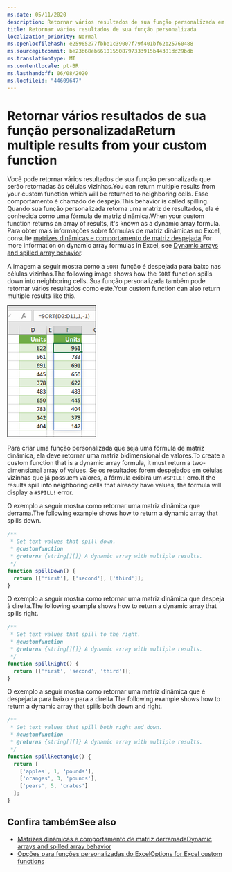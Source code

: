 ```yaml
---
ms.date: 05/11/2020
description: Retornar vários resultados de sua função personalizada em um suplemento do Office Excel.
title: Retornar vários resultados de sua função personalizada
localization_priority: Normal
ms.openlocfilehash: e25965277fbbe1c39007f79f401bf62b25760488
ms.sourcegitcommit: be23b68eb661015508797333915b44381dd29bdb
ms.translationtype: MT
ms.contentlocale: pt-BR
ms.lasthandoff: 06/08/2020
ms.locfileid: "44609647"
---
```

# <a name="return-multiple-results-from-your-custom-function"></a><span data-ttu-id="4afa6-103">Retornar vários resultados de sua função personalizada</span><span class="sxs-lookup"><span data-stu-id="4afa6-103">Return multiple results from your custom function</span></span>

<span data-ttu-id="4afa6-104">Você pode retornar vários resultados de sua função personalizada que serão retornadas às células vizinhas.</span><span class="sxs-lookup"><span data-stu-id="4afa6-104">You can return multiple results from your custom function which will be returned to neighboring cells.</span></span> <span data-ttu-id="4afa6-105">Esse comportamento é chamado de despejo.</span><span class="sxs-lookup"><span data-stu-id="4afa6-105">This behavior is called spilling.</span></span> <span data-ttu-id="4afa6-106">Quando sua função personalizada retorna uma matriz de resultados, ela é conhecida como uma fórmula de matriz dinâmica.</span><span class="sxs-lookup"><span data-stu-id="4afa6-106">When your custom function returns an array of results, it's known as a dynamic array formula.</span></span> <span data-ttu-id="4afa6-107">Para obter mais informações sobre fórmulas de matriz dinâmicas no Excel, consulte [matrizes dinâmicas e comportamento de matriz despejada](https://support.office.com/article/dynamic-arrays-and-spilled-array-behavior-205c6b06-03ba-4151-89a1-87a7eb36e531).</span><span class="sxs-lookup"><span data-stu-id="4afa6-107">For more information on dynamic array formulas in Excel, see [Dynamic arrays and spilled array behavior](https://support.office.com/article/dynamic-arrays-and-spilled-array-behavior-205c6b06-03ba-4151-89a1-87a7eb36e531).</span></span>

<span data-ttu-id="4afa6-108">A imagem a seguir mostra como a `SORT` função é despejada para baixo nas células vizinhas.</span><span class="sxs-lookup"><span data-stu-id="4afa6-108">The following image shows how the `SORT` function spills down into neighboring cells.</span></span> <span data-ttu-id="4afa6-109">Sua função personalizada também pode retornar vários resultados como este.</span><span class="sxs-lookup"><span data-stu-id="4afa6-109">Your custom function can also return multiple results like this.</span></span>

![Captura de tela da função "SORT" exibindo vários resultados em várias células.](../images/dynamic-array-spill.png)

<span data-ttu-id="4afa6-111">Para criar uma função personalizada que seja uma fórmula de matriz dinâmica, ela deve retornar uma matriz bidimensional de valores.</span><span class="sxs-lookup"><span data-stu-id="4afa6-111">To create a custom function that is a dynamic array formula, it must return a two-dimensional array of values.</span></span> <span data-ttu-id="4afa6-112">Se os resultados forem despejados em células vizinhas que já possuem valores, a fórmula exibirá um `#SPILL!` erro.</span><span class="sxs-lookup"><span data-stu-id="4afa6-112">If the results spill into neighboring cells that already have values, the formula will display a `#SPILL!` error.</span></span>

<span data-ttu-id="4afa6-113">O exemplo a seguir mostra como retornar uma matriz dinâmica que derrama.</span><span class="sxs-lookup"><span data-stu-id="4afa6-113">The following example shows how to return a dynamic array that spills down.</span></span>

```javascript
/**
 * Get text values that spill down.
 * @customfunction
 * @returns {string[][]} A dynamic array with multiple results.
 */
function spillDown() {
  return [['first'], ['second'], ['third']];
}
```

<span data-ttu-id="4afa6-114">O exemplo a seguir mostra como retornar uma matriz dinâmica que despeja à direita.</span><span class="sxs-lookup"><span data-stu-id="4afa6-114">The following example shows how to return a dynamic array that spills right.</span></span> 

```javascript
/**
 * Get text values that spill to the right.
 * @customfunction
 * @returns {string[][]} A dynamic array with multiple results.
 */
function spillRight() {
  return [['first', 'second', 'third']];
}
```

<span data-ttu-id="4afa6-115">O exemplo a seguir mostra como retornar uma matriz dinâmica que é despejada para baixo e para a direita.</span><span class="sxs-lookup"><span data-stu-id="4afa6-115">The following example shows how to return a dynamic array that spills both down and right.</span></span>

```javascript
/**
 * Get text values that spill both right and down.
 * @customfunction
 * @returns {string[][]} A dynamic array with multiple results.
 */
function spillRectangle() {
  return [
    ['apples', 1, 'pounds'],
    ['oranges', 3, 'pounds'],
    ['pears', 5, 'crates']
  ];
}
```

## <a name="see-also"></a><span data-ttu-id="4afa6-116">Confira também</span><span class="sxs-lookup"><span data-stu-id="4afa6-116">See also</span></span>

- [<span data-ttu-id="4afa6-117">Matrizes dinâmicas e comportamento de matriz derramada</span><span class="sxs-lookup"><span data-stu-id="4afa6-117">Dynamic arrays and spilled array behavior</span></span>](https://support.microsoft.com/office/205c6b06-03ba-4151-89a1-87a7eb36e531)
- [<span data-ttu-id="4afa6-118">Opções para funções personalizadas do Excel</span><span class="sxs-lookup"><span data-stu-id="4afa6-118">Options for Excel custom functions</span></span>](custom-functions-parameter-options.md)